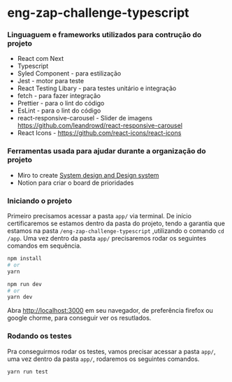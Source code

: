 # eng-zap-challenge-typescript

### Linguaguem e frameworks utilizados para contrução do projeto

- React com Next
- Typescript
- Syled Component - para estilização
- Jest - motor para teste
- React Testing Libary - para testes unitário e integração
- fetch - para fazer integração
- Prettier - para o lint do código
- EsLint - para o lint do código
- react-responsive-carousel - Slider de imagens https://github.com/leandrowd/react-responsive-carousel
- React Icons - https://github.com/react-icons/react-icons

### Ferramentas usada para ajudar durante a organização do projeto

- Miro to create [System design and Design system](https://miro.com/app/board/o9J_l2YbSps=/)
- Notion para criar o board de prioridades

### Iniciando o projeto

Primeiro precisamos acessar a pasta `app/` via terminal. De início certificaremos se estamos dentro da pasta do projeto, tendo a garantia que estamos na pasta `/eng-zap-challenge-typescript` ,utilizando o comando `cd /app`. Uma vez dentro da pasta `app/` precisaremos rodar os seguintes comandos em sequência.

```bash
npm install
# or
yarn
```

```bash
npm run dev
# or
yarn dev
```

Abra [http://localhost:3000](http://localhost:3000) em seu navegador, de preferência firefox ou google chorme, para conseguir ver os resutlados.

### Rodando os testes

Pra conseguirmos rodar os testes, vamos precisar acessar a pasta `app/`, uma vez dentro da pasta `app/`, rodaremos os seguintes comandos.

```bash
yarn run test
```

